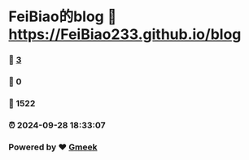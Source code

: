 # FeiBiao的blog :link: https://FeiBiao233.github.io/blog 
### :page_facing_up: [3](https://FeiBiao233.github.io/blog/tag.html) 
### :speech_balloon: 0 
### :hibiscus: 1522 
### :alarm_clock: 2024-09-28 18:33:07 
### Powered by :heart: [Gmeek](https://github.com/Meekdai/Gmeek)
